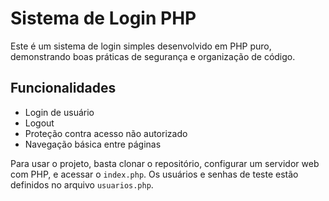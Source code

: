 # Sistema de Login PHP

Este é um sistema de login simples desenvolvido em PHP puro, demonstrando boas práticas de segurança e organização de código.

## Funcionalidades

- Login de usuário
- Logout
- Proteção contra acesso não autorizado
- Navegação básica entre páginas

Para usar o projeto, basta clonar o repositório, configurar um servidor web com PHP, e acessar o `index.php`. Os usuários e senhas de teste estão definidos no arquivo `usuarios.php`.

